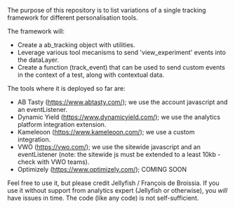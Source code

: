 The purpose of this repository is to list variations of a single tracking framework for different personalisation tools.

The framework will:
- Create a ab_tracking object with utilities.
- Leverage various tool mecanisms to send 'view_experiment' events into the dataLayer.
- Create a function (track_event) that can be used to send custom events in the context of a test, along with contextual data.

The tools where it is deployed so far are:
- AB Tasty (https://www.abtasty.com/); we use the account javascript and an eventListener.
- Dynamic Yield (https://www.dynamicyield.com/); we use the analytics platform integration extension.
- Kameleoon (https://www.kameleoon.com/); we use a custom integration.
- VWO (https://vwo.com/); we use the sitewide javascript and an eventListener (note: the sitewide js must be extended to a least 10kb - check with VWO teams).
- Optimizely (https://www.optimizely.com/); COMING SOON

Feel free to use it, but please credit Jellyfish / François de Broissia.
If you use it without support from analytics expert (Jellyfish or otherwise), you *will* have issues in time. The code (like any code) is not self-sufficient.
